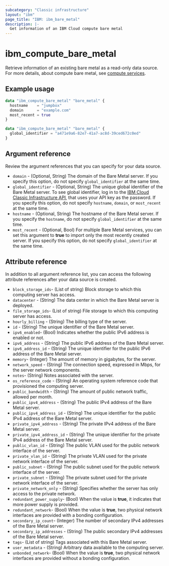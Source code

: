 ```yaml
---
subcategory: "Classic infrastructure"
layout: "ibm"
page_title: "IBM: ibm_bare_metal"
description: |-
  Get information of an IBM Cloud compute bare metal
---
```


# ibm_compute_bare_metal
Retrieve information of an existing bare metal as a read-only data source. For more details, about compute bare metal, see [compute services](https://cloud.ibm.com/docs/cloud-infrastructure?topic=cloud-infrastructure-compute).

## Example usage

```terraform
data "ibm_compute_bare_metal" "bare_metal" {
  hostname    = "jumpbox"
  domain      = "example.com"
  most_recent = true
}

data "ibm_compute_bare_metal" "bare_metal" {
  global_identifier = "a471e9a6-82e7-41a7-ac8d-39ced672c0ed"
}
```

## Argument reference
Review the argument references that you can specify for your data source.

- `domain` - (Optional, String) The domain of the Bare Metal server. If you specify this option, do not specify `global_identifier` at the same time.
- `global_identifier` - (Optional, String) The unique global identifier of the Bare Metal server. To see global identifier, log in to the [IBM Cloud Classic Infrastructure API](https://api.softlayer.com/rest/v3.1/SoftLayer_Account/getHardware.json), that uses your API key as the password. If you specify this option, do not specify `hostname`, `domain`, or `most_recent` at the same time.
- `hostname` - (Optional, String) The hostname of the Bare Metal server. If you specify the `hostname`, do not specify `global_identifier` at the same time.
- `most_recent` - (Optional, Bool) For multiple Bare Metal services, you can set this argument to **true** to import only the most recently created server. If you specify this option, do not specify `global_identifier` at the same time.


## Attribute reference
In addition to all argument reference list, you can access the following attribute references after your data source is created.

- `block_storage_ids`- (List of string) Block storage to which this computing server has access.
- `datacenter` - (String) The data center in which the Bare Metal server is deployed.
- `file_storage_ids`- (List of string) File storage to which this computing server has access.
- `hourly_billing` - (String) The billing type of the server.
- `id` - (String) The unique identifier of the Bare Metal server.
- `ipv6_enabled`- (Bool) Indicates whether the public IPv6 address is enabled or not.
- `ipv6_address` - (String) The public IPv6 address of the Bare Metal server.
- `ipv6_address_id` - (String) The unique identifier for the public IPv6 address of the Bare Metal server.
- `memory`- (Integer) The amount of memory in gigabytes, for the server.
- `network_speed` - (String) The connection speed, expressed in Mbps, for the server network components.
- `notes`-  (String) Notes associated with the server.
- `os_reference_code` - (String) An operating system reference code that provisioned the computing server.
- `public_bandwidth` - (String) The amount of public network traffic, allowed per month.
- `public_ipv4_address` - (String) The public IPv4 address of the Bare Metal server.
- `public_ipv4_address_id` - (String) The unique identifier for the public IPv4 address of the Bare Metal server.
- `private_ipv4_address` - (String) The private IPv4 address of the Bare Metal server.
- `private_ipv4_address_id` - (String) The unique identifier for the private IPv4 address of the Bare Metal server.
- `public_vlan_id` - (String) The public VLAN used for the public network interface of the server.
- `private_vlan_id` - (String) The private VLAN used for the private network interface of the server.
- `public_subnet` - (String) The public subnet used for the public network interface of the server.
- `private_subnet` - (String) The private subnet used for the private network interface of the server.
- `private_network_only` - (String) Specifies whether the server has only access to the private network.
- `redundant_power_supply`-  (Bool) When the value is **true**, it indicates that more power supply is provided.
- `redundant_network`- (Bool) When the value is **true**, two physical network interfaces are provided with a bonding configuration.
- `secondary_ip_count`- (Integer) The number of secondary IPv4 addresses of the Bare Metal server.
- `secondary_ip_addresses` - (String) The public secondary IPv4 addresses of the Bare Metal server.
- `tags`- (List of string) Tags associated with this Bare Metal server.
- `user_metadata` - (String) Arbitrary data available to the computing server.
- `unbonded_network`- (Bool) When the value is **true**, two physical network interfaces are provided without a bonding configuration.
